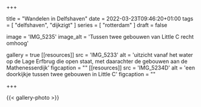 +++

title = "Wandelen in Delfshaven"
date = 2022-03-23T09:46:20+01:00 
tags = [ "delfshaven", "dijkzigt" ] 
series = [ "rotterdam" ] 
draft = false

image = 'IMG_5235'
image_alt = 'Tussen twee gebouwen van Little C recht omhoog'

gallery = true
[[resources]]
src = 'IMG_5233'
alt = 'uitzicht vanaf het water op de Lage Erfbrug die open staat, met daarachter de gebouwen aan de Mathenesserdijk'
figcaption = ""
[[resources]]
src = 'IMG_5234D'
alt = 'een doorkijkje tussen twee gebouwen in Little C'
figcaption = ""

+++

{{< gallery-photo >}}